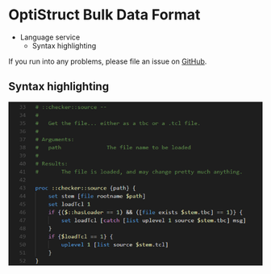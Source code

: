 # OptiStruct Bulk Data Format

- Language service
  - Syntax highlighting

If you run into any problems, please file an issue on [GitHub](https://github.com/sleutho/optistruct).

## Syntax highlighting
![Syntax highlighting](https://github.com/sleutho/optistruct/raw/master/images/syntax-highlight.png)
